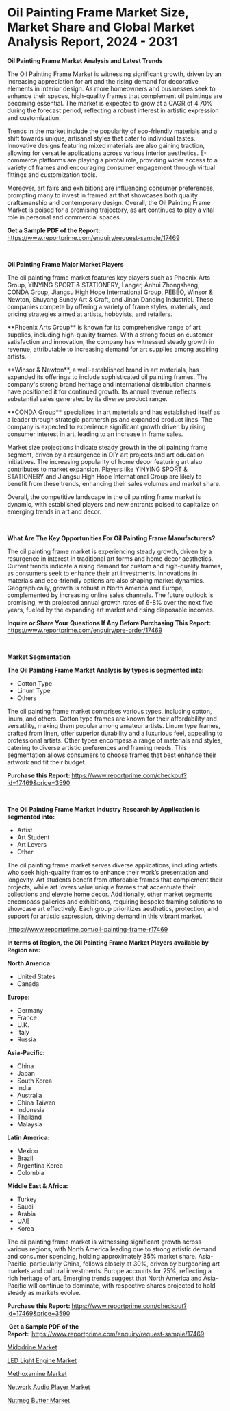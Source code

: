 <p><h1>Oil Painting Frame Market Size, Market Share and Global Market Analysis Report, 2024 - 2031</h1></p><p><strong>Oil Painting Frame Market Analysis and Latest Trends</strong></p>
<p><p>The Oil Painting Frame Market is witnessing significant growth, driven by an increasing appreciation for art and the rising demand for decorative elements in interior design. As more homeowners and businesses seek to enhance their spaces, high-quality frames that complement oil paintings are becoming essential. The market is expected to grow at a CAGR of 4.70% during the forecast period, reflecting a robust interest in artistic expression and customization. </p><p>Trends in the market include the popularity of eco-friendly materials and a shift towards unique, artisanal styles that cater to individual tastes. Innovative designs featuring mixed materials are also gaining traction, allowing for versatile applications across various interior aesthetics. E-commerce platforms are playing a pivotal role, providing wider access to a variety of frames and encouraging consumer engagement through virtual fittings and customization tools.</p><p>Moreover, art fairs and exhibitions are influencing consumer preferences, prompting many to invest in framed art that showcases both quality craftsmanship and contemporary design. Overall, the Oil Painting Frame Market is poised for a promising trajectory, as art continues to play a vital role in personal and commercial spaces.</p></p>
<p><strong>Get a Sample PDF of the Report:&nbsp;</strong> <a href="https://www.reportprime.com/enquiry/request-sample/17469?utm_campaign=12&utm_medium=2&utm_source=Github&utm_content=ia&utm_term=19112024&utm_id=oil-painting-frame">https://www.reportprime.com/enquiry/request-sample/17469</a></p>
<p>&nbsp;</p>
<p><strong>Oil Painting Frame Major Market Players</strong></p>
<p><p>The oil painting frame market features key players such as Phoenix Arts Group, YINYING SPORT & STATIONERY, Langer, Anhui Zhongsheng, CONDA Group, Jiangsu High Hope International Group, PEBEO, Winsor & Newton, Shuyang Sundy Art & Craft, and Jinan Danqing Industrial. These companies compete by offering a variety of frame styles, materials, and pricing strategies aimed at artists, hobbyists, and retailers.</p><p>**Phoenix Arts Group** is known for its comprehensive range of art supplies, including high-quality frames. With a strong focus on customer satisfaction and innovation, the company has witnessed steady growth in revenue, attributable to increasing demand for art supplies among aspiring artists.</p><p>**Winsor & Newton**, a well-established brand in art materials, has expanded its offerings to include sophisticated oil painting frames. The company's strong brand heritage and international distribution channels have positioned it for continued growth. Its annual revenue reflects substantial sales generated by its diverse product range.</p><p>**CONDA Group** specializes in art materials and has established itself as a leader through strategic partnerships and expanded product lines. The company is expected to experience significant growth driven by rising consumer interest in art, leading to an increase in frame sales.</p><p>Market size projections indicate steady growth in the oil painting frame segment, driven by a resurgence in DIY art projects and art education initiatives. The increasing popularity of home decor featuring art also contributes to market expansion. Players like YINYING SPORT & STATIONERY and Jiangsu High Hope International Group are likely to benefit from these trends, enhancing their sales volumes and market share.</p><p>Overall, the competitive landscape in the oil painting frame market is dynamic, with established players and new entrants poised to capitalize on emerging trends in art and decor.</p></p>
<p>&nbsp;</p>
<p><strong>What Are The Key Opportunities For Oil Painting Frame Manufacturers?</strong></p>
<p><p>The oil painting frame market is experiencing steady growth, driven by a resurgence in interest in traditional art forms and home decor aesthetics. Current trends indicate a rising demand for custom and high-quality frames, as consumers seek to enhance their art investments. Innovations in materials and eco-friendly options are also shaping market dynamics. Geographically, growth is robust in North America and Europe, complemented by increasing online sales channels. The future outlook is promising, with projected annual growth rates of 6-8% over the next five years, fueled by the expanding art market and rising disposable incomes.</p></p>
<p><strong>Inquire or Share Your Questions If Any Before Purchasing This Report:</strong> <a href="https://www.reportprime.com/enquiry/pre-order/17469?utm_campaign=12&utm_medium=2&utm_source=Github&utm_content=ia&utm_term=19112024&utm_id=oil-painting-frame">https://www.reportprime.com/enquiry/pre-order/17469</a></p>
<p>&nbsp;</p>
<p><strong>Market Segmentation</strong></p>
<p><strong>The Oil Painting Frame Market Analysis by types is segmented into:</strong></p>
<p><ul><li>Cotton Type</li><li>Linum Type</li><li>Others</li></ul></p>
<p><p>The oil painting frame market comprises various types, including cotton, linum, and others. Cotton type frames are known for their affordability and versatility, making them popular among amateur artists. Linum type frames, crafted from linen, offer superior durability and a luxurious feel, appealing to professional artists. Other types encompass a range of materials and styles, catering to diverse artistic preferences and framing needs. This segmentation allows consumers to choose frames that best enhance their artwork and fit their budget.</p></p>
<p><strong>Purchase this Report:&nbsp;</strong><a href="https://www.reportprime.com/checkout?id=17469&price=3590&utm_campaign=12&utm_medium=2&utm_source=Github&utm_content=ia&utm_term=19112024&utm_id=oil-painting-frame">https://www.reportprime.com/checkout?id=17469&price=3590</a></p>
<p>&nbsp;</p>
<p><strong>The Oil Painting Frame Market Industry Research by Application is segmented into:</strong></p>
<p><ul><li>Artist</li><li>Art Student</li><li>Art Lovers</li><li>Other</li></ul></p>
<p><p>The oil painting frame market serves diverse applications, including artists who seek high-quality frames to enhance their work’s presentation and longevity. Art students benefit from affordable frames that complement their projects, while art lovers value unique frames that accentuate their collections and elevate home decor. Additionally, other market segments encompass galleries and exhibitions, requiring bespoke framing solutions to showcase art effectively. Each group prioritizes aesthetics, protection, and support for artistic expression, driving demand in this vibrant market.</p></p>
<p><a href="https://www.reportprime.com/oil-painting-frame-r17469?utm_campaign=12&utm_medium=2&utm_source=Github&utm_content=ia&utm_term=19112024&utm_id=oil-painting-frame">&nbsp;https://www.reportprime.com/oil-painting-frame-r17469</a></p>
<p><strong>In terms of Region, the Oil Painting Frame Market Players available by Region are:</strong></p>
<p>
    <p> <strong> North America: </strong>
        <ul>
            <li>United States</li>
            <li>Canada</li>
        </ul>
        </p> 
    <p> <strong> Europe: </strong>
        <ul>
            <li>Germany</li>
            <li>France</li>
            <li>U.K.</li>
            <li>Italy</li>
            <li>Russia</li>
        </ul>
        </p> 
    <p> <strong> Asia-Pacific: </strong>
        <ul>
            <li>China</li>
            <li>Japan</li>
            <li>South Korea</li>
            <li>India</li>
            <li>Australia</li>
            <li>China Taiwan</li>
            <li>Indonesia</li>
            <li>Thailand</li>
            <li>Malaysia</li>
        </ul>
        </p> 
    <p> <strong> Latin America: </strong>
        <ul>
            <li>Mexico</li>
            <li>Brazil</li>
            <li>Argentina Korea</li>
            <li>Colombia</li>
        </ul>
        </p> 
    <p> <strong> Middle East & Africa: </strong>
        <ul>
            <li>Turkey</li>
            <li>Saudi</li>
            <li>Arabia</li>
            <li>UAE</li>
            <li>Korea</li>
        </ul>
    </p>
    </p>
<p><p>The oil painting frame market is witnessing significant growth across various regions, with North America leading due to strong artistic demand and consumer spending, holding approximately 35% market share. Asia-Pacific, particularly China, follows closely at 30%, driven by burgeoning art markets and cultural investments. Europe accounts for 25%, reflecting a rich heritage of art. Emerging trends suggest that North America and Asia-Pacific will continue to dominate, with respective shares projected to hold steady as markets evolve.</p></p>
<p><strong>Purchase this Report: </strong><a href="https://www.reportprime.com/checkout?id=17469&price=3590&utm_campaign=12&utm_medium=2&utm_source=Github&utm_content=ia&utm_term=19112024&utm_id=oil-painting-frame">https://www.reportprime.com/checkout?id=17469&price=3590</a></p>
<p>&nbsp;<strong>Get a Sample PDF of the Report:&nbsp;&nbsp;</strong><a href="https://www.reportprime.com/enquiry/request-sample/17469?utm_campaign=12&utm_medium=2&utm_source=Github&utm_content=ia&utm_term=19112024&utm_id=oil-painting-frame">https://www.reportprime.com/enquiry/request-sample/17469</a></p>
<p><strong></strong></p>
<p><p><a href="https://issuu.com/reportprime-2/docs/midodrine-market-size-2030.pptx_a88fe72135fc48?utm_campaign=12&utm_medium=2&utm_source=Github&utm_content=ia&utm_term=19112024&utm_id=oil-painting-frame">Midodrine Market</a></p><p><a href="https://www.linkedin.com/pulse/led-light-engine-market-shifts-strategic-analysis-2024-2031-zf7of?utm_campaign=12&utm_medium=2&utm_source=Github&utm_content=ia&utm_term=19112024&utm_id=oil-painting-frame">LED Light Engine Market</a></p><p><a href="https://issuu.com/reportprime-2/docs/methoxamine-market-size-2030.pptx_deaee6ac7b5905?utm_campaign=12&utm_medium=2&utm_source=Github&utm_content=ia&utm_term=19112024&utm_id=oil-painting-frame">Methoxamine Market</a></p><p><a href="https://github.com/ChiragRP21/Market-Research-Report-List-6/blob/main/network-audio-player-market.md?utm_campaign=12&utm_medium=2&utm_source=Github&utm_content=ia&utm_term=19112024&utm_id=oil-painting-frame">Network Audio Player Market</a></p><p><a href="https://github.com/JakirUddin511/Market-Research-Report-List-1/blob/main/nutmeg-butter-market.md?utm_campaign=12&utm_medium=2&utm_source=Github&utm_content=ia&utm_term=19112024&utm_id=oil-painting-frame">Nutmeg Butter Market</a></p></p>